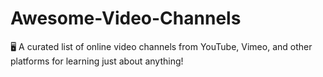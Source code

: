 # Awesome-Video-Channels
:desktop_computer:  A curated list of online video channels from YouTube, Vimeo, and other platforms for learning just about anything!
